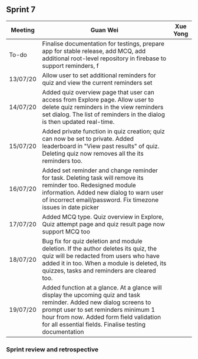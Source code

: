 ## Sprint 7

Meeting|Guan Wei|Xue Yong
---|---------|----------
To-do|Finalise documentation for testings, prepare app for stable release, add MCQ, add additional root-level repository in firebase to support reminders, f|
13/07/20|Allow user to set additional reminders for quiz and view the current reminders set|
14/07/20|Added quiz overview page that user can access from Explore page. Allow user to delete quiz reminders in the view reminders set dialog. The list of reminders in the dialog is then updated real-time.|
15/07/20|Added private function in quiz creation; quiz can now be set to private. Added leaderboard in "View past results" of quiz. Deleting quiz now removes all the its reminders too.|
16/07/20|Added set reminder and change reminder for task. Deleting task will remove its reminder too. Redesigned module information. Added new dialog to warn user of incorrect email/password. Fix timezone issues in date picker|
17/07/20|Added MCQ type. Quiz overview in Explore, Quiz attempt page and quiz result page now support MCQ too|
18/07/20|Bug fix for quiz deletion and module deletion. If the author deletes its quiz, the quiz will be redacted from users who have added it in too. When a module is deleted, its quizzes, tasks and reminders are cleared too.|
19/07/20|Added function at a glance. At a glance will display the upcoming quiz and task reminder. Added new dialog screens to prompt user to set reminders minimum 1 hour from now. Added form field validation for all essential fields. Finalise testing documentation|

### Sprint review and retrospective